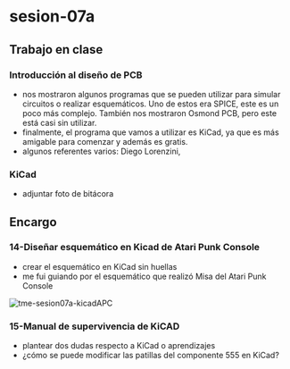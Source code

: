 # sesion-07a

## Trabajo en clase

### Introducción al diseño de PCB

- nos mostraron algunos programas que se pueden utilizar para simular circuitos o realizar esquemáticos. Uno de estos era SPICE, este es un poco más complejo. También nos mostraron Osmond PCB, pero este está casi sin utilizar.
- finalmente, el programa que vamos a utilizar es KiCad, ya que es más amigable para comenzar y además es gratis.
- algunos referentes varios: Diego Lorenzini, 

### KiCad

- adjuntar foto de bitácora

## Encargo

### 14-Diseñar esquemático en Kicad de Atari Punk Console

- crear el esquemático en KiCad sin huellas
- me fui guiando por el esquemático que realizó Misa del Atari Punk Console

![tme-sesion07a-kicadAPC](https://github.com/user-attachments/assets/12224442-3d23-4db1-9208-e460d6566663)

### 15-Manual de supervivencia de KiCAD

- plantear dos dudas respecto a KiCad o aprendizajes
- ¿cómo se puede modificar las patillas del componente 555 en KiCad?
  
